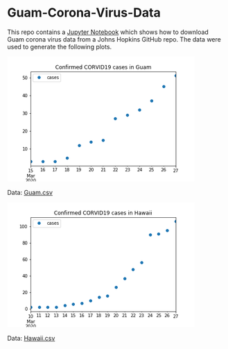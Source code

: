 # Guam-Corona-Virus-Data

This repo contains a [Jupyter Notebook](guam-corona-virus-data.ipynb) which shows how to download Guam corona virus data from
a Johns Hopkins GitHub repo. The data were used to generate the following plots.

![Guam](Guam.png)

Data: [Guam.csv](Guam.csv)

![Hawaii](Hawaii.png)

Data: [Hawaii.csv](Hawaii.csv)
